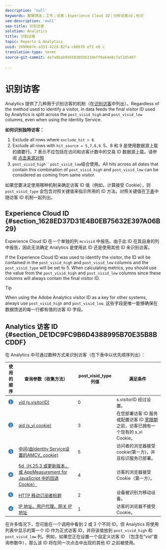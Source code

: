 ```yaml
---
description: 'null'
keywords: 数据馈送；工作；访客；Experience Cloud ID；分析访客id；标识
seo-description: 'null'
seo-title: 识别访客
solution: Analytics
title: 识别访客
topic: Reports & Analytics
uuid: 2490b67e-a333-422d-82fa-cb0670 ef2 e0 c
translation-type: tm+mt
source-git-commit: 4e7a8bab956503093633deff0a64e8c7af2d5497

---
```



# 识别访客

Analytics 提供了几种用于识别访客的机制（在[识别访客](../../../export/analytics-data-feed/c-df-contents/datafeeds-visid.md#concept_BE966BABA7D0475BB706BC6676B8FA11)中列出）。Regardless of the method used to identify a visitor, in data feeds the final visitor ID used by Analytics is split across the `post_visid_high` and `post_visid_low` columns, even when using the Identity Service.

**如何识别独特访客：**

1. Exclude all rows where `exclude_hit > 0`.
1. Exclude all rows with `hit_source = 5,7,8,9`. 5、8 和 9 是使用数据源上载的摘要行。7 表示不应包括在访问和访客计数中的交易 ID 数据源上载。请参阅 [点击来源对照](../../../export/analytics-data-feed/c-df-contents/datafeeds-hit-source.md#concept_FE4C114F6A524F7593D5CAC944C36C42)
1. `post_visid_high``post_visid_low`结合使用。All hits across all dates that contain this combination of `post_visid_high` and `post_visid_low` can be considered as coming from same visitor.

如果您要决定使用哪种机制来确定访客 ID 值（例如，计算接受 Cookie），则 `post_visid_type` 会包含对照关键值来指示所用的 ID 方法。对照关键值在[下表](../../../export/analytics-data-feed/c-df-contents/datafeeds-visid.md#table_D267D36451F643D1BB68AF6FEAA6AD1A)中随访客 ID 机制一起列出。

## Experience Cloud ID {#section_1628ED37D31E4B0EB75632E397A06B29}

Experience Cloud ID 在一个单独的列 `mcvisid` 中报告。由于此 ID 在其自身的列中报告，因此无法确定 Analytics 是使用此 ID 还是使用其他 ID 来识别访客。

If the Experience Cloud ID was used to identify the visitor, the ID will be contained in the `post_visid_high` and `post_visid_low` columns and the `post_visid_type` will be set to 5. When calculating metrics, you should use the value from the `post_visid_high` and `post_visid_low` columns since these columns will always contain the final visitor ID.

>[!TIP]
>
> When using the Adobe Analytics visitor ID as a key for other systems, always use `post_visid_high` and `post_visid_low`. 这些字段是唯一能够确保在数据馈送的每一行都有值的访客 ID 字段。

## Analytics 访客 ID {#section_DE1DC9FC9B6D4388995B70E35B8BCDDF}

在 Analytics 中可通过数种方式来识别访客（在下表中以优先顺序列出）：

| 使用的顺序 | 查询参数（收集方法） | post_visid_type 列值 | 满足条件 |
|---|---|---|---|
| ![](assets/step1_icon.png) | [vid (s.visitorID)](https://marketing.adobe.com/resources/help/en_US/sc/implement/?f=visid_custom) | 0 | s.visitorID 经过设置。 |
| ![](assets/step2_icon.png) | [aid (s_vi cookie)](https://marketing.adobe.com/resources/help/en_US/sc/implement/?f=visid_analytics) | 3 | 在您部署访客 ID 服务或配置访客 ID [宽限期](https://marketing.adobe.com/resources/help/en_US/mcvid/?f=mcvid_grace_period)之前，访客已拥有一个现有的 s_vi Cookie。 |
| ![](assets/step3_icon.png) | [中间(由Identity Service设置的AMCV_ cookie)](https://marketing.adobe.com/resources/help/en_US/mcvid/) | 5 | 访问者的浏览器接受cookie(第一方)，并且标识服务已部署。 |
| ![](assets/step4_icon.png) | [fid（H.25.3 或更新版本，或 AppMeasurement for JavaScript 中的回退 Cookie）](https://marketing.adobe.com/resources/help/en_US/sc/implement/?f=visid_fallback) | 4 | 访客的浏览器接受 Cookie（第一方）。 |
| ![](assets/step5_icon.png) | [HTTP 移动订阅者标题](https://marketing.adobe.com/resources/help/en_US/sc/implement/?f=visid_mobile) | 2 | 设备被识别为移动设备。 |
| ![](assets/step6_icon.png) | [IP 地址、用户代理、网关 IP 地址](https://marketing.adobe.com/resources/help/en_US/sc/implement/?f=visid_fallback) | 1 | 访客的浏览器不接受 Cookie。 |

在许多情况下，您可能在一个调用中看到 2 或 3 个不同 ID，但 Analytics 将使用列表中显示的第一个 ID 作为正式访客 ID，并将该值放到 `post_visid_high` 和 `post_visid_low` 列。例如，如果您正在设置一个自定义访客 ID （包含在“vid”查询参数中），那么该 ID 将在同一次点击中出现的其他 ID 之前被使用。
